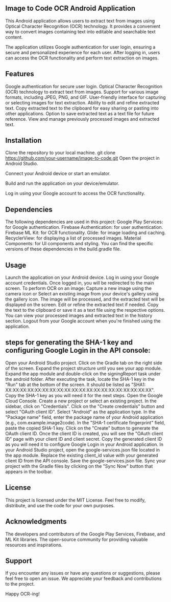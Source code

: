 ## Image to Code OCR Android Application
This Android application allows users to extract text from images using Optical Character Recognition (OCR) technology. It provides a convenient way to convert images containing text into editable and searchable text content.

The application utilizes Google authentication for user login, ensuring a secure and personalized experience for each user. After logging in, users can access the OCR functionality and perform text extraction on images.

## Features
Google authentication for secure user login.
Optical Character Recognition (OCR) technology to extract text from images.
Support for various image formats, including JPEG, PNG, and GIF.
User-friendly interface for capturing or selecting images for text extraction.
Ability to edit and refine extracted text.
Copy extracted text to the clipboard for easy sharing or pasting into other applications.
Option to save extracted text as a text file for future reference.
View and manage previously processed images and extracted text.

## Installation
Clone the repository to your local machine.
git clone https://github.com/your-username/image-to-code.git
Open the project in Android Studio.

Connect your Android device or start an emulator.

Build and run the application on your device/emulator.

Log in using your Google account to access the OCR functionality.

## Dependencies
The following dependencies are used in this project:
Google Play Services: for Google authentication.
Firebase Authentication: for user authentication.
Firebase ML Kit: for OCR functionality.
Glide: for image loading and caching.
RecyclerView: for displaying a list of processed images.
Material Components: for UI components and styling.
You can find the specific versions of these dependencies in the build.gradle file.

## Usage
Launch the application on your Android device.
Log in using your Google account credentials.
Once logged in, you will be redirected to the main screen.
To perform OCR on an image:
Capture a new image using the camera icon or
Select an existing image from your device's gallery using the gallery icon.
The image will be processed, and the extracted text will be displayed on the screen.
Edit or refine the extracted text if needed.
Copy the text to the clipboard or save it as a text file using the respective options.
You can view your processed images and extracted text in the history section.
Logout from your Google account when you're finished using the application.

## steps for generating the SHA-1 key and configuring Google Login in the API console:

Open your Android Studio project.
Click on the Gradle tab on the right side of the screen.
Expand the project structure until you see your app module.
Expand the app module and double-click on the signingReport task under the android folder.
After executing the task, locate the SHA-1 key in the "Run" tab at the bottom of the screen. It should be listed as "SHA1: XX:XX:XX:XX:XX:XX:XX:XX:XX:XX:XX:XX:XX:XX:XX:XX:XX:XX:XX:XX".
Copy the SHA-1 key as you will need it for the next steps.
Open the Google Cloud Console.
Create a new project or select an existing project.
In the sidebar, click on "Credentials".
Click on the "Create credentials" button and select "OAuth client ID".
Select "Android" as the application type.
In the "Package name" field, enter the package name of your Android application (e.g., com.example.image2code).
In the "SHA-1 certificate fingerprint" field, paste the copied SHA-1 key.
Click on the "Create" button to generate the OAuth client ID.
Once the client ID is created, you will see the "OAuth client ID" page with your client ID and client secret.
Copy the generated client ID as you will need it to configure Google Login in your Android application.
In your Android Studio project, open the google-services.json file located in the app module.
Replace the existing client_id value with your generated client ID from the API console.
Save the google-services.json file.
Sync your project with the Gradle files by clicking on the "Sync Now" button that appears in the toolbar.

## License
This project is licensed under the MIT License. Feel free to modify, distribute, and use the code for your own purposes.

## Acknowledgments
The developers and contributors of the Google Play Services, Firebase, and ML Kit libraries.
The open-source community for providing valuable resources and inspirations.

## Support
If you encounter any issues or have any questions or suggestions, please feel free to open an issue. We appreciate your feedback and contributions to the project.

Happy OCR-ing!
